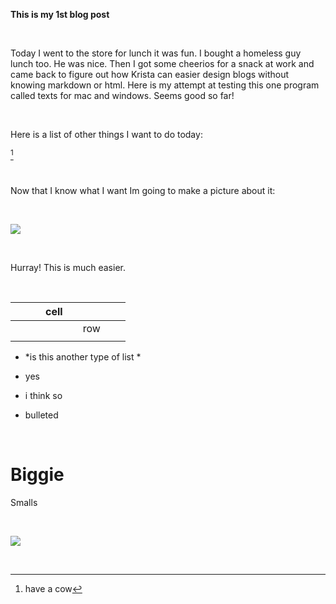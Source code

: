 **This is my 1st blog post**

 

Today I went to the store for lunch it was fun. I bought a homeless guy lunch
too. He was nice. Then I got some cheerios for a snack at work and came back to
figure out how Krista can easier design blogs without knowing markdown or html.
Here is my attempt at testing this one program called texts for mac and windows.
Seems good so far!

 

Here is a list of other things I want to do today:

[^1]

[^1]: have a cow[^2]

[^2]: teach a dog how to bark[^3]

[^3]: eat some shorts[^4]

[^4]: have a ball

 

Now that I know what I want Im going to make a picture about it:

 

![](<../nathanielloveland.github.io/images/blog-images/sfco.png>)

 

Hurray! This is much easier.

 

|   |   |   | cell |   |     |   |   |
|---|---|---|------|---|-----|---|---|
|   |   |   |      |   | row |   |   |
|   |   |   |      |   |     |   |   |

-   *is this another type of list *

-   yes

-   i think so

-   bulleted

 

Biggie 
=======

Smalls

 

![](<http://www.covermesongs.com/wp-content/uploads/2014/05/NotoriousBIG.jpg>)

 

